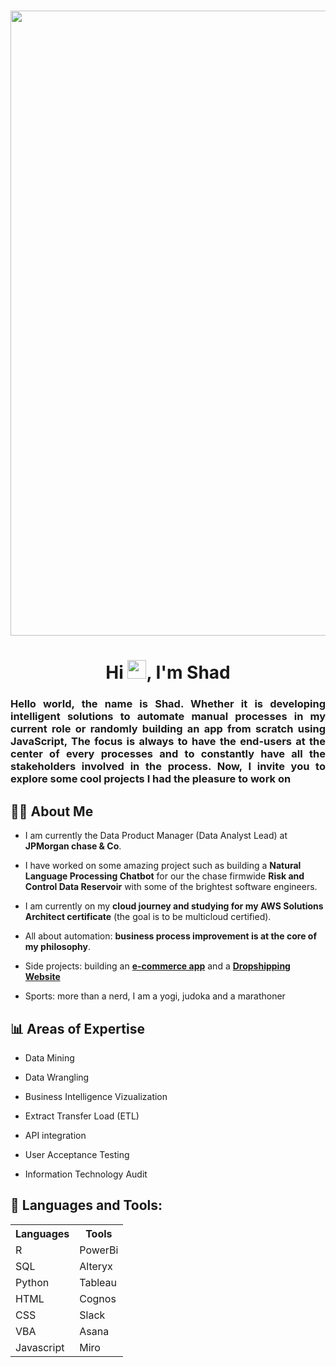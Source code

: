 
<h1 align="center"><img src="https://number8.com/wp-content/uploads/2021/01/2021-software-development-salary-trends.png" width="1000px"></h1>
<h1 align="center">Hi <img src="https://raw.githubusercontent.com/MartinHeinz/MartinHeinz/master/wave.gif" width="30px">, I'm Shad</h1>
<h3 align="justify">Hello world, the name is Shad. Whether it is developing intelligent solutions to automate manual processes in my current role or randomly building an app from scratch using JavaScript, The focus is always to have the end-users at the center of every processes and to constantly have all the stakeholders involved in the process. Now, I invite you to explore some cool projects I had the pleasure to work on</h3>


## 🙋‍♂️ About Me

-  I am currently the Data Product Manager (Data Analyst Lead) at **JPMorgan chase & Co**.

- I have worked on some amazing project such as building a **Natural Language Processing Chatbot** for our the chase firmwide **Risk and Control Data Reservoir** with some of the brightest software engineers.
- I am currently on my **cloud journey and studying for my AWS Solutions Architect certificate** (the goal is to be multicloud certified).
- All about automation: **business process improvement is at the core of my philosophy**.
- Side projects: building an **[e-commerce app](https://e-commerce-9e24b.web.app/)** and a **[Dropshipping Website](https://mybedquest.com/)**
- Sports: more than a nerd, I am a yogi, judoka and a marathoner




## 📊 Areas of Expertise

  
  - Data Mining
  
  - Data Wrangling
  - Business Intelligence Vizualization
  - Extract Transfer Load (ETL)
  - API integration
  - User Acceptance Testing
  - Information Technology Audit

## 🚀 Languages and Tools:


<table>
<tr>
    <th>Languages</th>
    <th>Tools</th>
  </tr>
  <tr>
    <td>R</td>
    <td>PowerBi</td>
  </tr>
  <tr>
    <td>SQL</td>
    <td>Alteryx</td>
  </tr>
  <tr>
    <td>Python</td>
    <td>Tableau</td>
  </tr>
  <tr>
    <td>HTML</td>
    <td>Cognos</td>
  </tr>
  <tr>
    <td>CSS</td>
    <td>Slack</td>
  </tr>
  <tr>
    <td>VBA</td>
    <td>Asana</td>
  </tr>
  <tr>
    <td>Javascript</td>
    <td>Miro</td>
  </tr>
</table>
